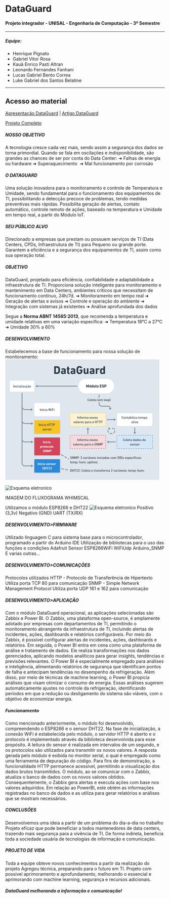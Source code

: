 # **DataGuard**
#### Projeto integrador - UNISAL - Engenharia de Computação - 3º Semestre
---
##### Equipe:
- Henrique Pignato
- Gabriel Vitor Rosa
- Kauã Enrico Pasti Altran
- Leonardo Fernandes Fanhani
- Lucas Gabriel Bento Correa
- Luke Gabriel dos Santos Belatine
---

## Acesso ao material
[Apresentação DataGuard](https://github.com/kauaenrico/DataGuard-Project/blob/70844c4920b67016136615777740e0d766250db7/Apresenta%C3%A7%C3%A3o/DataGuard%20Apresentacao%20Final%20v1.pptx)  |   [Artigo DataGuard](https://github.com/kauaenrico/DataGuard-Project/blob/70844c4920b67016136615777740e0d766250db7/Artigo/Artigo-DataGuard_Finalv1.pdf)

[Projeto Completo](github.com/kauaenrico/DataGuard-Project)

##### NOSSO OBJETIVO
A tecnologia cresce cada vez mais, sendo assim a segurança dos dados se torna primordial.
Quando se fala em oscilações e indisponibilidade, são grandes as chances de ser por conta do Data Center:
➜ Falhas de energia ou hardware
➜ Superaquecimento 
➜ Mal funcionamento por corrosão

##### O DATAGUARD
Uma solução inovadora para o monitoramento e controle de Temperatura e Umidade, sendo fundamental para o funcionamento dos equipamentos de TI, possibilitando a detecção precoce de problemas, tendo medidas preventivas mais rápidas.
Possibilita geração de alertas, contato automático, controle remoto de ações, baseado na temperatura e Umidade em tempo real, a partir do Módulo IoT.

##### SEU PÚBLICO ALVO
Direcionado a empresas que prestam ou possuem serviços de TI (Data Centers, CPDs, Infraestrutura de TI) para Pequeno ou grande porte. Garantem a eficiência e a segurança dos equipamentos de TI, assim como sua operação total.

##### OBJETIVO
DataGuard, projetado para eficiência, confiabilidade e adaptabilidade a infraestrutura de TI.
Proporciona solução inteligente para monitoramento e mantenimento em Data Centers, ambientes críticos que necessitam de funcionamento contínuo, 24h/7d.
➜ Monitoramento em tempo real
➜ Geração de alertas e avisos
➜ Controle e operação do ambiente
➜ Integração com sistemas já existentes
➜ Análise aprofundada dos dados

Segue a **Norma ABNT 14565:2013**, que recomenda a temperatura e umidade relativas em uma variação especifica:
➜ Temperatura 18°C a 27°C
➜ Umidade 30% a 60%

##### DESENVOLVIMENTO
Estabelecemos a base de funcionamento para nossa solução de monitoramento:
![Fluxograma Inicial](https://github.com/kauaenrico/DataGuard-Project/blob/e3289e17d0f0fee5664cb1f1ae49250c02976d0a/.README/fluxograma.png "Fluxograma Inicial")

![Esquema eletronico](.READMEfritzing1.png "Esquema eletronico")


IMAGEM DO FLUXOGRAMA WHIMSCAL

Utilizamos o módulo ESP8266 e DHT22
![Esquema eletronico](.READMEfritzing1.png "Esquema eletronico")
Positivo (3,3v)
Negativo (GND)
UART (TX/RX)

##### DESENVOLVIMENTO>FIRMWARE
Utilizado linguagem C para sistema base para o microcontrolador, programado a partir do Arduino IDE
Utilização de bibliotecas para o uso das funções e condições
Adafruit Sensor
ESP8266WiFi
WiFiUdp
Arduino_SNMP
E varias outras…

##### DESENVOLVIMENTO>COMUNICAÇÕES
Protocolos utilizados
HTTP - Protocolo de Transferência de Hipertexto
Utiliza porta TCP 80 para comunicação
SNMP - Simple Network Management Protocol
Utiliza porta UDP 161 e 162 para comunicação

##### DESENVOLVIMENTO>APLICAÇÃO
Com o módulo DataGuard operacional, as aplicações selecionadas são Zabbix e Power BI. O Zabbix, uma plataforma open-source, é amplamente adotado por empresas com departamentos de TI, permitindo o monitoramento abrangente da infraestrutura de TI, incluindo alertas de incidentes, ações, dashboards e relatórios configuráveis.
Por meio do Zabbix, é possível configurar alertas de incidentes, ações, dashboards e relatórios. Em seguida, o Power BI entra em cena como uma plataforma de análise e tratamento de dados. Ele realiza transformações nos dados gerenciados, aplicando modelos analíticos para gerar insights, tendências e previsões relevantes.
O Power BI é especialmente empregado para análises e inteligência, alimentando relatórios de segurança que identificam pontos de falha e antecipam tendências no desempenho da refrigeração. Além disso, por meio de técnicas de machine learning, o Power BI propicia análises que visam otimizar o consumo de energia. Essas análises sugerem automaticamente ajustes no controle da refrigeração, identificando períodos em que a redução ou desligamento do sistema são viáveis, com o objetivo de economizar energia.

##### Funcionamento
Como mencionado anteriormente, o módulo foi desenvolvido, compreendendo o ESP8266 e o sensor DHT22. Na fase de inicialização, a conexão WiFi é estabelecida pelo módulo, o servidor HTTP é aberto e o protocolo é implementado através da biblioteca desenvolvida para esse propósito.
A leitura do sensor é realizada em intervalos de um segundo, e os protocolos são utilizados para transmitir os novos valores. A resposta gerada pelo módulo é exibida no monitor serial, o qual é empregado como uma ferramenta de depuração do código.
Para fins de demonstração, a funcionalidade HTTP permanece acessível, permitindo a visualização dos dados brutos transmitidos. O módulo, ao se comunicar com o Zabbix, atualiza o banco de dados com os novos valores obtidos. Consequentemente, o Zabbix gera alertas e executa ações com base nos valores adquiridos.
Em relação ao PowerBI, este obtém as informações registradas no banco de dados e as utiliza para gerar relatórios e análises que se mostram necessários.

##### CONCLUSÕES
Desenvolvemos uma ideia a partir de um problema do dia-a-dia no trabalho
Projeto eficaz que pode beneficiar a todos mantenedores de data centers, trazendo mais segurança para a vivência de TI.
De forma indireta, beneficia toda a sociedade usuária de tecnologias de informação e comunicação.


##### PROJETO DE VIDA
Toda a equipe obteve novos conhecimentos a partir da realização do projeto
Agregou técnica, preparando para o futuro em TI.
Projeto com possível aprimoramento e aprofundamento, melhorando o essencial e aprimorando com machine learning, segurança e recursos adicionais.


#### _DataGuard melhorando a informação e comunicação!_

